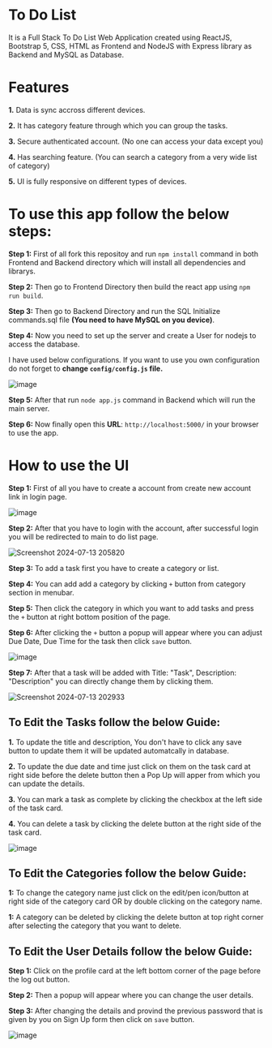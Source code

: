 # To Do List

It is a Full Stack To Do List Web Application created using ReactJS, Bootstrap 5, CSS, HTML as Frontend and NodeJS with Express library as Backend and MySQL as Database. 


# Features 

**1.** Data is sync accross different devices.

**2.** It has category feature through which you can group the tasks.

**3.** Secure authenticated account. (No one can access your data except you)

**4.** Has searching feature. (You can search a category from a very wide list of category)

**5.** UI is fully responsive on different types of devices.


# To use this app follow the below steps:

**Step 1:** First of all fork this repositoy and run `npm install` command in both Frontend and Backend directory which will install all dependencies and librarys.

**Step 2:** Then go to Frontend Directory then build the react app using `npm run build`.

**Step 3:** Then go to Backend Directory and run the SQL Initialize commands.sql file **(You need to have MySQL on you device)**.

**Step 4:** Now you need to set up the server and create a User for nodejs to access the database.

I have used below configurations. If you want to use you own configuration do not forget to **change `config/config.js` file.**

![image](https://github.com/Super7000/To-Do-List/assets/86580414/5e63b8a0-82af-4b39-9c00-d6ab5888d3b0)

**Step 5:** After that run `node app.js` command in Backend which will run the main server.

**Step 6:** Now finally open this **URL**: `http://localhost:5000/` in your browser to use the app.


# How to use the UI 

**Step 1:** First of all you have to create a account from create new account link in login page.

![image](https://github.com/user-attachments/assets/7ebb8617-bfcc-4867-ac3f-8767d63ea7da)

**Step 2:** After that you have to login with the account, after successful login you will be redirected to main to do list page.

![Screenshot 2024-07-13 205820](https://github.com/user-attachments/assets/4c9b3d4e-e8b7-4f89-97ba-5fb303d35fd5)

**Step 3:** To add a task first you have to create a category or list.

**Step 4:** You can add add a category by clicking `+` button from category section in menubar.

**Step 5:** Then click the category in which you want to add tasks and press the `+` button at right bottom position of the page.

**Step 6:** After clicking the `+` button a popup will appear where you can adjust Due Date, Due Time for the task then click `save` button.

![image](https://github.com/user-attachments/assets/b8380f2e-bee9-46af-8a94-bd4fc9112de1)

**Step 7:** After that a task will be added with Title: "Task", Description: "Description" you can directly change them by clicking them. 

![Screenshot 2024-07-13 202933](https://github.com/user-attachments/assets/c443da47-d261-409e-8254-a44b69d155b7)


<h2>To Edit the Tasks follow the below Guide:</h2>

**1.** To update the title and description, You don't have to click any save button to update them it will be updated automatcally in database.

**2.** To update the due date and time just click on them on the task card at right side before the delete button then a Pop Up will apper from which you can update the details.

**3.** You can mark a task as complete by clicking the checkbox at the left side of the task card.

**4.** You can delete a task by clicking the delete button at the right side of the task card.

![image](https://github.com/user-attachments/assets/689a13a6-5351-41b0-bb97-140e53e76776)


<h2>To Edit the Categories follow the below Guide:</h2>

**1:** To change the category name just click on the edit/pen icon/button at right side of the category card OR by double clicking on the category name.

**1:** A category can be deleted by clicking the delete button at top right corner after selecting the category that you want to delete.


<h2>To Edit the User Details follow the below Guide:</h2>

**Step 1:** Click on the profile card at the left bottom corner of the page before the log out button.

**Step 2:** Then a popup will appear where you can change the user details.

**Step 3:** After changing the details and provind the previous password that is given by you on Sign Up form then click on `save` button.

![image](https://github.com/user-attachments/assets/81a2333e-0619-40a7-b847-8320614b0c56)

